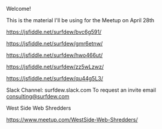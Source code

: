 Welcome!

This is the material I'll be using for the Meetup on April 28th

https://jsfiddle.net/surfdew/bvc6g591/

https://jsfiddle.net/surfdew/gmr6etnw/

https://jsfiddle.net/surfdew/hwo466ut/

https://jsfiddle.net/surfdew/zz5wLzwz/

https://jsfiddle.net/surfdew/qu44g5L3/

Slack Channel:  surfdew.slack.com
To request an invite email consulting@surfdew.com

West Side Web Shredders

https://www.meetup.com/WestSide-Web-Shredders/
